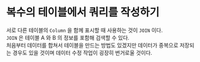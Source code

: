 # 복수의 테이블에서 쿼리를 작성하기

서로 다른 테이블의 `Column` 을 함께 표시할 때 사용하는 것이 `JOIN` 이다.  
`JOIN` 은 테이블 A 와 B 의 정보를 포함해 검색할 수 있다.  
처음부터 데이터를 합쳐서 테이블을 만드는 방법도 있겠지만 데이터가 중복으로 저장되는 경우도 있을 것이며 데이터 수정 작업이 굉장히 번거로울 것이다.